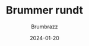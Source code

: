 ---
title: Brummer rundt
subtitle: Brumbrazz
layout: default
modal-id: 7
date: 2024-01-20
img: bubblebee-thumbnail.png
thumbnail: bubblebee-thumbnail.png
alt: image-alt
project-date: Januar 2024
client: Start Bootstrap
category: Music
description: https://drive.google.com/file/d/15mrVf7BcLkLYxQq3RaJnjuB14tZp5hAj/view?usp=sharing
external_url: https://drive.google.com/file/d/15mrVf7BcLkLYxQq3RaJnjuB14tZp5hAj/view?usp=sharing
---
